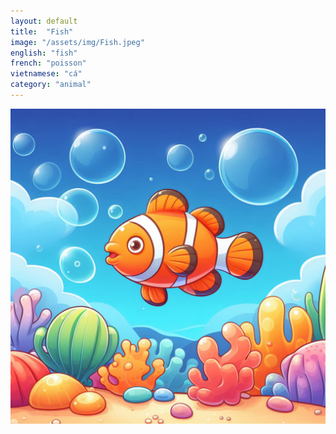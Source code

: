 ```yaml
---
layout: default
title:  "Fish"
image: "/assets/img/Fish.jpeg"
english: "fish"
french: "poisson"
vietnamese: "cá"
category: "animal"
---
```


![Fish](/assets/img/Fish.jpeg)